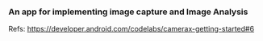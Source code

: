 ### An app for implementing image capture and Image Analysis

Refs: https://developer.android.com/codelabs/camerax-getting-started#6